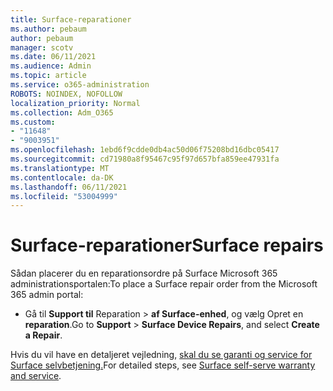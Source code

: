 ```yaml
---
title: Surface-reparationer
ms.author: pebaum
author: pebaum
manager: scotv
ms.date: 06/11/2021
ms.audience: Admin
ms.topic: article
ms.service: o365-administration
ROBOTS: NOINDEX, NOFOLLOW
localization_priority: Normal
ms.collection: Adm_O365
ms.custom:
- "11648"
- "9003951"
ms.openlocfilehash: 1ebd6f9cdde0db4ac50d06f75208bd16dbc05417
ms.sourcegitcommit: cd71980a8f95467c95f97d657bfa859ee47931fa
ms.translationtype: MT
ms.contentlocale: da-DK
ms.lasthandoff: 06/11/2021
ms.locfileid: "53004999"
---
```

# <a name="surface-repairs"></a><span data-ttu-id="d6d19-102">Surface-reparationer</span><span class="sxs-lookup"><span data-stu-id="d6d19-102">Surface repairs</span></span>

<span data-ttu-id="d6d19-103">Sådan placerer du en reparationsordre på Surface Microsoft 365 administrationsportalen:</span><span class="sxs-lookup"><span data-stu-id="d6d19-103">To place a Surface repair order from the Microsoft 365 admin portal:</span></span>

- <span data-ttu-id="d6d19-104">Gå til **Support til** Reparation  >  **af Surface-enhed**, og vælg Opret en **reparation**.</span><span class="sxs-lookup"><span data-stu-id="d6d19-104">Go to **Support** > **Surface Device Repairs**, and select **Create a Repair**.</span></span> 

<span data-ttu-id="d6d19-105">Hvis du vil have en detaljeret vejledning, [skal du se garanti og service for Surface selvbetjening.](/surface/self-serve-warranty-service)</span><span class="sxs-lookup"><span data-stu-id="d6d19-105">For detailed steps, see [Surface self-serve warranty and service](/surface/self-serve-warranty-service).</span></span>